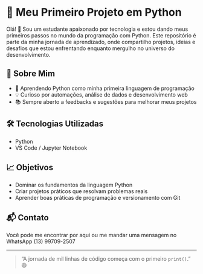 # 🚀 Meu Primeiro Projeto em Python

Olá! 👋 Sou um estudante apaixonado por tecnologia e estou dando meus primeiros passos no mundo da programação com Python. Este repositório é parte da minha jornada de aprendizado, onde compartilho projetos, ideias e desafios que estou enfrentando enquanto mergulho no universo do desenvolvimento.

## 🧠 Sobre Mim

- 🐍 Aprendendo Python como minha primeira linguagem de programação
- 💡 Curioso por automações, análise de dados e desenvolvimento web
- 📚 Sempre aberto a feedbacks e sugestões para melhorar meus projetos


## 🛠️ Tecnologias Utilizadas

- Python 
- VS Code / Jupyter Notebook

## 📈 Objetivos

- Dominar os fundamentos da linguagem Python
- Criar projetos práticos que resolvam problemas reais
- Aprender boas práticas de programação e versionamento com Git

## 📬 Contato

Você pode me encontrar por aqui ou me mandar uma mensagem no WhatsApp (13) 99709-2507

---

> “A jornada de mil linhas de código começa com o primeiro `print()`.” 😄




